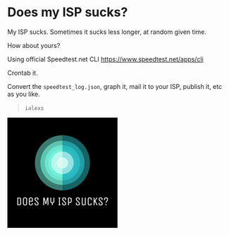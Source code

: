# Does my ISP sucks?

My ISP sucks. Sometimes it sucks less longer, at random given time.

How about yours?

Using official Speedtest.net CLI https://www.speedtest.net/apps/cli

Crontab it.

Convert the `speedtest_log.json`, graph it, mail it to your ISP, publish it, etc as you like.

> `ialexs`

![](images/logo-250.png)
